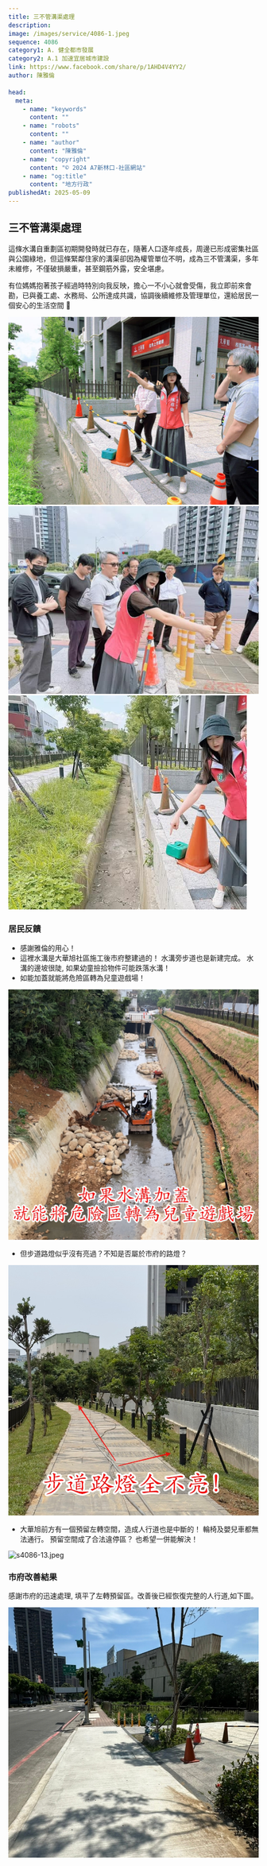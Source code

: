 ```yaml
---
title: 三不管溝渠處理
description:
image: /images/service/4086-1.jpeg
sequence: 4086
category1: A. 健全都市發展
category2: A.1 加速宜居城市建設
link: https://www.facebook.com/share/p/1AHD4V4YY2/
author: 陳雅倫

head:
  meta:
    - name: "keywords"
      content: ""
    - name: "robots"
      content: ""
    - name: "author"
      content: "陳雅倫"
    - name: "copyright"
      content: "© 2024 A7新林口-社區網站"
    - name: "og:title"
      content: "地方行政"
publishedAt: 2025-05-09
---
```


## 三不管溝渠處理

這條水溝自重劃區初期開發時就已存在，隨著人口逐年成長，周邊已形成密集社區與公園綠地，但這條緊鄰住家的溝渠卻因為權管單位不明，成為三不管溝渠，多年未維修，不僅破損嚴重，甚至鋼筋外露，安全堪慮。

有位媽媽抱著孩子經過時特別向我反映，擔心一不小心就會受傷，我立即前來會勘，已與養工處、水務局、公所達成共識，協調後續維修及管理單位，還給居民一個安心的生活空間 🥰

![s4086-1.jpeg](/images/service/s4086-1.jpeg)
![s4086-2.jpeg](/images/service/s4086-2.jpeg)
![s4086-3.jpeg](/images/service/s4086-3.jpeg)

### 居民反饋

- 感謝雅倫的用心！
- 這裡水溝是大華旭社區施工後市府整建過的！ 水溝旁步道也是新建完成。 水溝的邊坡很陡, 如果幼童撿拾物件可能跌落水溝！
- 如能加蓋就能將危險區轉為兒童遊戲場！

![s4086-4.jpeg](/images/service/s4086-4.jpeg)

- 但步道路燈似乎沒有亮過？不知是否屬於市府的路燈？

![s4086-5.jpeg](/images/service/s4086-5.jpeg)

- 大華旭前方有一個預留左轉空間，造成人行道也是中斷的！ 輪椅及嬰兒車都無法通行。 預留空間成了合法違停區？ 也希望一併能解決！

![s4086-13.jpeg](/images/service/s4086-13.jpeg)

### 市府改善結果

感謝市府的迅速處理, 填平了左轉預留區。改善後已經恢復完整的人行道,如下圖。

![s4086-14.jpeg](/images/service/s4086-14.jpeg)
